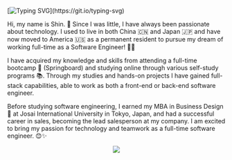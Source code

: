 [![Typing SVG](https://readme-typing-svg.herokuapp.com?font=Fira+Code&size=30&pause=1000&color=2218A8&width=600&lines=Hi+i'm+a+full+stack+developer.;Hi+i'm+a+web+developer.)](https://git.io/typing-svg)

Hi, my name is Shin. 🌸 Since I was little, I have always been passionate about technology. I used to live in both China 🇨🇳 and Japan 🇯🇵 and have now moved to America 🇺🇸 as a permanent resident to pursue my dream of working full-time as a Software Engineer! 👩‍💻

I have acquired my knowledge and skills from attending a full-time bootcamp 🥾 (Springboard) and studying online through various self-study programs 📚. Through my studies and hands-on projects I have gained full-stack capabilities, able to work as both a front-end or back-end software engineer. 

Before studying software engineering, I earned my MBA in Business Design 💼 at Josai International University in Tokyo, Japan, and had a successful career in sales, becoming the lead salesperson at my company. I am excited to bring my passion for technology and teamwork as a full-time software engineer. 😊✨

<div align="center">
    <img src="https://activity-graph.herokuapp.com/graph?username=xin-001&theme=minimal" />
</div>
